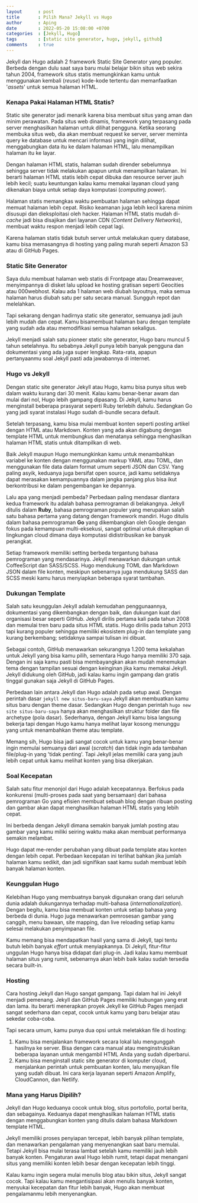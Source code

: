 ```yaml
---
layout      : post
title       : Pilih Mana? Jekyll vs Hugo
author      : Aping
date        : 2022-05-20 15:08:00 +0700
categories  : [Jekyll, Hugo]
tags        : [static site generator, hugo, jekyll, github]
comments    : true
---
```

Jekyll dan Hugo adalah 2 framework Static Site Generator yang populer. Berbeda dengan dulu saat saya baru mulai belajar bikin situs web sekira tahun 2004, framework situs statis memungkinkan kamu untuk menggunakan kembali (*reuse*) kode-kode tertentu dan memanfaatkan '*assets*' untuk semua halaman HTML.

### Kenapa Pakai Halaman HTML Statis?

Static site generator jadi menarik karena bisa membuat situs yang aman dan minim perawatan. Pada situs web dinamis, framework yang terpasang pada server menghasilkan halaman untuk dilihat pengguna. Ketika seorang membuka situs web, dia akan membuat request ke server, server meminta query ke database untuk mencari informasi yang ingin dilihat, menggabungkan data itu ke dalam halaman HTML, lalu menampilkan halaman itu ke layar.

Dengan halaman HTML statis, halaman sudah dirender sebelumnya sehingga server tidak melakukan apapun untuk menampilkan halaman. Ini berarti halaman HTML statis lebih cepat dibuka dan resource server jauh lebih kecil; suatu keuntungan kalau kamu memakai layanan cloud yang dikenakan biaya untuk setiap daya komputasi (*computing power*).

Halaman statis memangkas waktu pembuatan halaman sehingga dapat memuat halaman lebih cepat. Risiko keamanan juga lebih kecil karena minim disusupi dan dieksploitasi oleh hacker. Halaman HTML statis mudah di-*cache* jadi bisa disajikan dari layanan CDN (*Content Delivery Networks*), membuat waktu respon menjadi lebih cepat lagi.

Karena halaman statis tidak butuh server untuk melakukan query database, kamu bisa memasangnya di hosting yang paling murah seperti Amazon S3 atau di GitHub Pages.

### Static Site Generator

Saya dulu membuat halaman web statis di Frontpage atau Dreamweaver, menyimpannya di disket lalu upload ke hosting gratisan seperti Geocities atau 000webhost. Kalau ada 1 halaman web diubah layoutnya, maka semua halaman harus diubah satu per satu secara manual. Sungguh repot dan melelahkan.

Tapi sekarang dengan hadirnya static site generator, semuanya jadi jauh lebih mudah dan cepat. Kamu bisamembuat halaman baru dengan template yang sudah ada atau memodifikasi semua halaman sekaligus.

Jekyll menjadi salah satu pioneer static site generator, Hugo baru muncul 5 tahun setelahnya. Itu sebabnya Jekyll punya lebih banyak pengguna dan dokumentasi yang ada juga super lengkap. Rata-rata, apapun pertanyaanmu soal Jekyll pasti ada jawabannya di internet.

### Hugo vs Jekyll

Dengan static site generator Jekyll atau Hugo, kamu bisa punya situs web dalam waktu kurang dari 30 menit. Kalau kamu benar-benar awam dan mulai dari nol, Hugo lebih gampang dipasang. Di Jekyll, kamu harus menginstall beberapa prasyarat seperti Ruby terlebih dahulu. Sedangkan Go yang jadi syarat instalasi Hugo sudah di-bundle secara default.

Setelah terpasang, kamu bisa mulai membuat konten seperti posting artikel dengan HTML atau Markdown. Konten yang ada akan digabung dengan template HTML untuk membungkus dan menatanya sehingga menghasilkan halaman HTML statis untuk ditampilkan di web.

Baik Jekyll maupun Hugo memungkinkan kamu untuk menambahkan variabel ke konten dengan menggunakan markup YAML atau TOML, dan menggunakan file data dalam format umum seperti JSON dan CSV. Yang paling asyik, keduanya juga bersifat open source, jadi kamu setidaknya dapat merasakan kemampuannya dalam jangka panjang plus bisa ikut berkontribusi ke dalam pengembangan ke depannya.

Lalu apa yang menjadi pembeda? Perbedaan paling mendasar diantara kedua framework itu adalah bahasa pemrograman di belakangnya. Jekyll ditulis dalam **Ruby**, bahasa pemrograman populer yang merupakan salah satu bahasa pertama yang datang dengan framework mandiri. Hugo ditulis dalam bahasa pemrograman **Go** yang dikembangkan oleh Google dengan fokus pada kemampuan multi-eksekusi, sangat optimal untuk diterapkan di lingkungan cloud dimana daya komputasi didistribusikan ke banyak perangkat.

Setiap framework memiliki setting berbeda tergantung bahasa pemrograman yang mendasarinya. Jekyll menawarkan dukungan untuk CoffeeScript dan SASS/SCSS. Hugo mendukung TOML dan Markdown JSON dalam file konten, meskipun sebenarnya juga mendukung SASS dan SCSS meski kamu harus menyiapkan beberapa syarat tambahan.

### Dukungan Template

Salah satu keunggulan Jekyll adalah kemudahan penggunaannya, dokumentasi yang dikembangkan dengan baik, dan dukungan kuat dari organisasi besar seperti GitHub. Jekyll dirilis pertama kali pada tahun 2008 dan memulai tren baru pada situs HTML statis. Hugo dirilis pada tahun 2013 tapi kurang populer sehingga memiliki ekosistem plug-in dan template yang kurang berkembang; setidaknya sampai tulisan ini dibuat.

Sebagai contoh, GitHub menawarkan sekurangnya 1.200 tema kekalahan untuk Jekyll yang bisa kamu pilih, sementara Hugo hanya memiliki 370 saja. Dengan ini saja kamu pasti bisa membayangkan akan mudah menemukan tema dengan tampilan sesuai dengan keinginan jika kamu memakai Jekyll. Jekyll didukung oleh GitHub, jadi kalau kamu ingin gampang dan gratis tinggal gunakan saja Jekyll di GitHub Pages.

Perbedaan lain antara Jekyll dan Hugo adalah pada setup awal. Dengan perintah dasar ```jekyll new situs-baru-saya``` Jekyll akan membuatkan kamu situs baru dengan theme dasar. Sedangkan Hugo dengan perintah ```hugo new site situs-baru-saya``` hanya akan menghasilkan struktur folder dan file archetype (pola dasar). Sederhanya, dengan Jekyll kamu bisa langsung bekerja tapi dengan Hugo kamu hanya melihat layar kosong menunggu yang untuk menambahkan theme atau template.

Memang sih, Hugo bisa jadi sangat cocok untuk kamu yang benar-benar ingin memulai semuanya dari awal (*scratch*) dan tidak ingin ada tambahan file/plug-in yang 'tidak penting'. Tapi Jekyll jelas memiliki cara yang jauh lebih cepat untuk kamu melihat konten yang bisa dikerjakan.

### Soal Kecepatan

Salah satu fitur menonjol dari Hugo adalah kecepatannya. Berfokus pada konkurensi (multi-proses pada saat yang bersamaan) dari bahasa pemrograman Go yang efisien membuat sebuah blog dengan ribuan posting dan gambar akan dapat menghasilkan halaman HTML statis yang lebih cepat.

Ini berbeda dengan Jekyll dimana semakin banyak jumlah posting atau gambar yang kamu miliki seiring waktu maka akan membuat performanya semakin melambat.

Hugo dapat me-render perubahan yang dibuat pada template atau konten dengan lebih cepat. Perbedaan kecepatan ini terlihat bahkan jika jumlah halaman kamu sedikit, dan jadi signifikan saat kamu sudah membuat lebih banyak halaman konten.

### Keunggulan Hugo

Kelebihan Hugo yang membuatnya banyak digunakan orang dari seluruh dunia adalah dukungannya terhadap multi-bahasa (*internationalization*). Dengan begitu, kamu bisa membuat konten untuk setiap bahasa yang berbeda di dunia. Hugo juga menawarkan pemrosesan gambar yang canggih, menu bawaan, site mapping, dan live reloading setiap kamu selesai melakukan penyimpanan file.

Kamu memang bisa mendapatkan hasil yang sama di Jekyll, tapi tentu butuh lebih banyak *effort* untuk menyiapkannya. Di Jekyll, fitur-fitur unggulan Hugo hanya bisa didapat dari plug-in. Jadi kalau kamu membuat halaman situs yang rumit, sebenarnya akan lebih baik kalau sudah tersedia secara built-in.

### Hosting

Cara hosting Jekyll dan Hugo sangat gampang. Tapi dalam hal ini Jekyll menjadi pemenang. Jekyll dan GitHub Pages memiliki hubungan yang erat dan lama. itu berarti menerapkan proyek Jekyll ke GitHub Pages menjadi sangat sederhana dan cepat, cocok untuk kamu yang baru belajar atau sekedar coba-coba.

Tapi secara umum, kamu punya dua opsi untuk meletakkan file di hosting:

1. Kamu bisa menjalankan framework secara lokal lalu mengunggah hasilnya ke server. Bisa dengan cara manual atau menginstruksikan beberapa layanan untuk mengambil HTML Anda yang sudah diperbarui.
2. Kamu bisa menginstall static site generator di komputer cloud, menjalankan perintah untuk pembuatan konten, lalu menyajikan file yang sudah dibuat. Ini cara kerja layanan seperti Amazon Amplify, CloudCannon, dan Netlify.

### Mana yang Harus Dipilih?

Jekyll dan Hugo keduanya cocok untuk blog, situs portofolio, portal berita, dan sebagainya. Keduanya dapat menghasilkan halaman HTML statis dengan menggabungkan konten yang ditulis dalam bahasa Markdown template HTML.

Jekyll memiliki proses penyiapan tercepat, lebih banyak pilihan template, dan menawarkan pengalaman yang menyenangkan saat baru memulai. Tetapi Jekyll bisa mulai terasa lambat setelah kamu memiliki jauh lebih banyak konten. Pengaturan awal Hugo lebih rumit, tetapi dapat menangani situs yang memiliki konten lebih besar dengan kecepatan lebih tinggi.

Kalau kamu ingin segera mulai menulis blog atau bikin situs, Jekyll sangat cocok. Tapi kalau kamu mengantisipasi akan menulis banyak konten, menyukai kecepatan dan fitur lebih banyak, Hugo akan membuat pengalamanmu lebih menyenangkan.